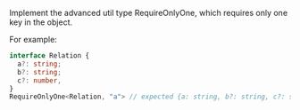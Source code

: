 Implement the advanced util type RequireOnlyOne<T>, which requires only one key in the object.

For example:
```ts
interface Relation {
  a?: string;
  b?: string;
  c?: number,
}
RequireOnlyOne<Relation, "a"> // expected {a: string, b?: string, c?: string}
```
